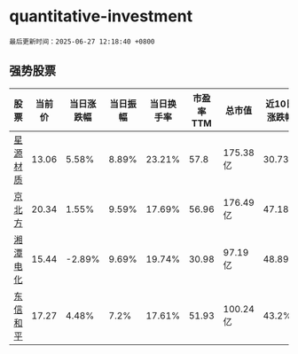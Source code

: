 # quantitative-investment

`最后更新时间：2025-06-27 12:18:40 +0800`

## 强势股票

|股票|当前价|当日涨跌幅|当日振幅|当日换手率|市盈率TTM|总市值|近10日涨跌幅|
|----|----|----|----|----|----|----|----|
|[星源材质](https://xueqiu.com/S/SZ300568)|13.06|5.58%|8.89%|23.21%|57.8|175.38亿|30.73%|
|[京北方](https://xueqiu.com/S/SZ002987)|20.34|1.55%|9.59%|17.69%|56.96|176.49亿|47.18%|
|[湘潭电化](https://xueqiu.com/S/SZ002125)|15.44|-2.89%|9.69%|19.74%|30.98|97.19亿|48.89%|
|[东信和平](https://xueqiu.com/S/SZ002017)|17.27|4.48%|7.2%|17.61%|51.93|100.24亿|43.2%|
